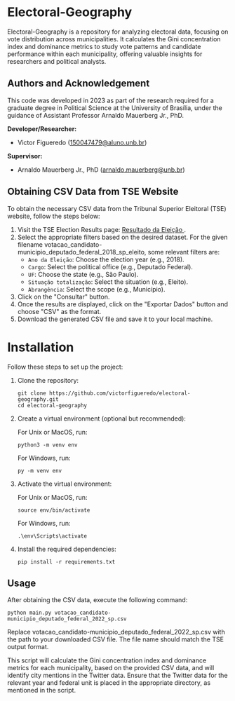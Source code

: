 # Electoral-Geography

Electoral-Geography is a repository for analyzing electoral data, focusing on vote distribution across municipalities. It calculates the Gini concentration index and dominance metrics to study vote patterns and candidate performance within each municipality, offering valuable insights for researchers and political analysts.

## Authors and Acknowledgement

This code was developed in 2023 as part of the research required for a graduate degree in Political Science at the University of Brasília, under the guidance of Assistant Professor Arnaldo Mauerberg Jr., PhD.

**Developer/Researcher:**
- Victor Figueredo ([150047479@aluno.unb.br](mailto:150047479@aluno.unb.br))

**Supervisor:**
- Arnaldo Mauerberg Jr., PhD ([arnaldo.mauerberg@unb.br](mailto:arnaldo.mauerberg@unb.br))

## Obtaining CSV Data from TSE Website

To obtain the necessary CSV data from the Tribunal Superior Eleitoral (TSE) website, follow the steps below:

1. Visit the TSE Election Results page: [Resultado da Eleição ](https://sig.tse.jus.br/ords/dwapr/r/seai/sig-eleicao-resultados/resultado-da-elei%C3%A7%C3%A3o?p0_sit_totalizacao=&session=9722158968605).
2. Select the appropriate filters based on the desired dataset. For the given filename votacao_candidato-municipio_deputado_federal_2018_sp_eleito, some relevant filters are:
    - `Ano da Eleição`: Choose the election year (e.g., 2018).
    - `Cargo`: Select the political office (e.g., Deputado Federal).
    - `UF`: Choose the state (e.g., São Paulo).
    - `Situação totalização`: Select the situation (e.g., Eleito).
    - `Abrangência`: Select the scope (e.g., Município).
3. Click on the "Consultar" button.
4. Once the results are displayed, click on the "Exportar Dados" button and choose "CSV" as the format.
5. Download the generated CSV file and save it to your local machine.


# Installation

Follow these steps to set up the project:

1. Clone the repository:

    ```
    git clone https://github.com/victorfigueredo/electoral-geography.git
    cd electoral-geography
    ```

2. Create a virtual environment (optional but recommended):

    For Unix or MacOS, run:

    ```
    python3 -m venv env
    ```

    For Windows, run:

    ```
    py -m venv env
    ```

3. Activate the virtual environment:

    For Unix or MacOS, run:

    ```
    source env/bin/activate
    ```

    For Windows, run:

    ```
    .\env\Scripts\activate
    ```

4. Install the required dependencies:

    ```
    pip install -r requirements.txt
    ```


## Usage

After obtaining the CSV data, execute the following command:

```shell
python main.py votacao_candidato-municipio_deputado_federal_2022_sp.csv
```

Replace votacao_candidato-municipio_deputado_federal_2022_sp.csv with the path to your downloaded CSV file. The file name should match the TSE output format.

This script will calculate the Gini concentration index and dominance metrics for each municipality, based on the provided CSV data, and will identify city mentions in the Twitter data. Ensure that the Twitter data for the relevant year and federal unit is placed in the appropriate directory, as mentioned in the script.
